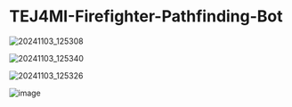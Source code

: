 # TEJ4MI-Firefighter-Pathfinding-Bot

![20241103_125308](https://github.com/user-attachments/assets/2bc4462c-7bc3-40f4-90a7-1c8393ad2319)

![20241103_125340](https://github.com/user-attachments/assets/e2ee2014-1e7e-4433-9c23-b4e6647d5d19)

![20241103_125326](https://github.com/user-attachments/assets/13f1162b-611a-4b4e-bf88-49275a231f67)

![image](https://github.com/user-attachments/assets/443123c5-bf5a-48bc-a614-ceb0c83f2798)


